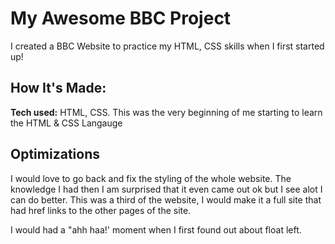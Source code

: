 # My Awesome BBC Project
I created a BBC Website to practice my HTML, CSS skills when I first started up!

## How It's Made:

**Tech used:** HTML, CSS.
This was the very beginning of me starting to learn the HTML & CSS Langauge 

## Optimizations
I would love to go back and fix the styling of the whole website. The knowledge I had then I am surprised that it even came out ok but I see alot I can do better. This was a third of the website, I would make it a full site that had href links to the other pages of the site.


I would had a "ahh haa!' moment when I first found out about float left.

#



